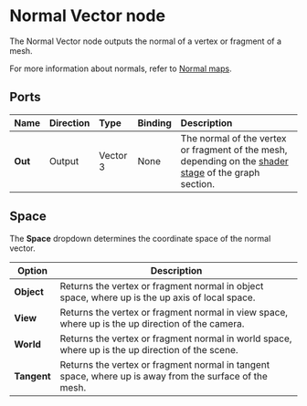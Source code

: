 # Normal Vector node

The Normal Vector node outputs the normal of a vertex or fragment of a mesh.

For more information about normals, refer to [Normal maps](https://docs.unity3d.com/Manual/StandardShaderMaterialParameterNormalMapLanding.html).

## Ports

| **Name** | **Direction** | **Type** | **Binding** | **Description** |
|:------------ |:-------------|:-----|:---|:---|
| **Out** | Output | Vector 3 | None | The normal of the vertex or fragment of the mesh, depending on the [shader stage](Shader-Stage.md) of the graph section. |

## Space

The **Space** dropdown determines the coordinate space of the normal vector. 

| **Option** | **Description** |
|-|-|
| **Object**  | Returns the vertex or fragment normal in object space, where up is the up axis of local space. |
| **View** | Returns the vertex or fragment normal in view space, where up is the up direction of the camera. |
| **World**   | Returns the vertex or fragment normal in world space, where up is the up direction of the scene. |
| **Tangent** | Returns the vertex or fragment normal in tangent space, where up is away from the surface of the mesh. |
